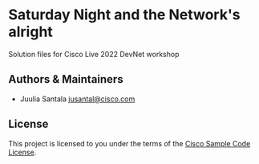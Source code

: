 # Saturday Night and the Network's alright 

Solution files for Cisco Live 2022 DevNet workshop

## Authors & Maintainers
* Juulia Santala jusantal@cisco.com

## License
This project is licensed to you under the terms of the [Cisco Sample Code License](LICENSE).
